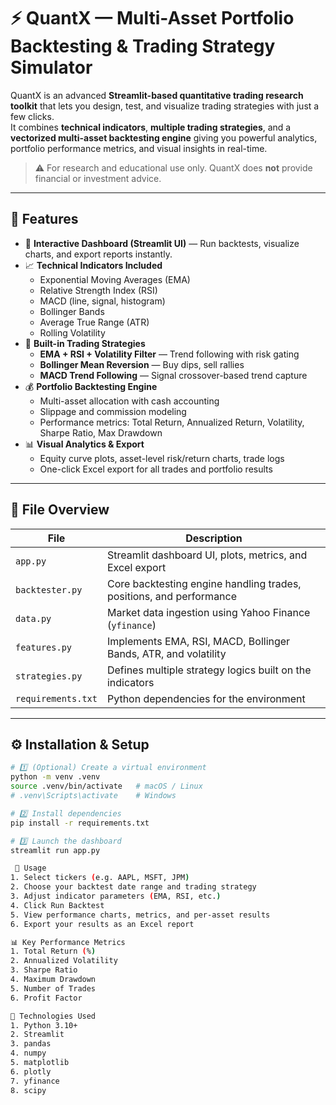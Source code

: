 # ⚡ QuantX — Multi-Asset Portfolio Backtesting & Trading Strategy Simulator

QuantX is an advanced **Streamlit-based quantitative trading research toolkit** that lets you design, test, and visualize trading strategies with just a few clicks.  
It combines **technical indicators**, **multiple trading strategies**, and a **vectorized multi-asset backtesting engine** giving you powerful analytics, portfolio performance metrics, and visual insights in real-time.

> ⚠️ For research and educational use only. QuantX does **not** provide financial or investment advice.

---

## 🚀 Features

- 🧠 **Interactive Dashboard (Streamlit UI)** — Run backtests, visualize charts, and export reports instantly.  
- 📈 **Technical Indicators Included**
  - Exponential Moving Averages (EMA)
  - Relative Strength Index (RSI)
  - MACD (line, signal, histogram)
  - Bollinger Bands
  - Average True Range (ATR)
  - Rolling Volatility
- 🧩 **Built-in Trading Strategies**
  - **EMA + RSI + Volatility Filter** — Trend following with risk gating  
  - **Bollinger Mean Reversion** — Buy dips, sell rallies  
  - **MACD Trend Following** — Signal crossover-based trend capture
- 💰 **Portfolio Backtesting Engine**
  - Multi-asset allocation with cash accounting  
  - Slippage and commission modeling  
  - Performance metrics: Total Return, Annualized Return, Volatility, Sharpe Ratio, Max Drawdown  
- 📊 **Visual Analytics & Export**
  - Equity curve plots, asset-level risk/return charts, trade logs  
  - One-click Excel export for all trades and portfolio results

---

## 🧩 File Overview

| File | Description |
|------|--------------|
| `app.py` | Streamlit dashboard UI, plots, metrics, and Excel export |
| `backtester.py` | Core backtesting engine handling trades, positions, and performance |
| `data.py` | Market data ingestion using Yahoo Finance (`yfinance`) |
| `features.py` | Implements EMA, RSI, MACD, Bollinger Bands, ATR, and volatility |
| `strategies.py` | Defines multiple strategy logics built on the indicators |
| `requirements.txt` | Python dependencies for the environment |

---

## ⚙️ Installation & Setup

```bash
# 1️⃣ (Optional) Create a virtual environment
python -m venv .venv
source .venv/bin/activate   # macOS / Linux
# .venv\Scripts\activate    # Windows

# 2️⃣ Install dependencies
pip install -r requirements.txt

# 3️⃣ Launch the dashboard
streamlit run app.py

 🧠 Usage
1. Select tickers (e.g. AAPL, MSFT, JPM)
2. Choose your backtest date range and trading strategy
3. Adjust indicator parameters (EMA, RSI, etc.)
4. Click Run Backtest
5. View performance charts, metrics, and per-asset results
6. Export your results as an Excel report

📊 Key Performance Metrics
1. Total Return (%)
2. Annualized Volatility
3. Sharpe Ratio
4. Maximum Drawdown
5. Number of Trades
6. Profit Factor

🧰 Technologies Used
1. Python 3.10+
2. Streamlit
3. pandas
4. numpy
5. matplotlib
6. plotly
7. yfinance
8. scipy
